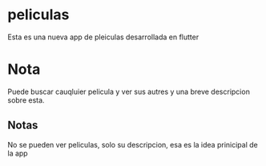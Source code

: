 # peliculas
Esta es una nueva app de pleiculas desarrollada en flutter

# Nota
Puede buscar cauqluier pelicula y ver sus autres y una breve descripcion sobre esta.

## Notas
No se pueden ver peliculas, solo su descripcion, esa es la idea prinicipal de la app
